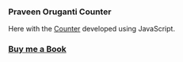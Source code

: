 ### Praveen Oruganti Counter

Here with the [Counter](https://praveenoruganti.github.io/praveenoruganti-vanilla-js/0_Projects/praveenoruganti-counter) developed using JavaScript.

### [Buy me a Book](https://bit.ly/388sUbE)



